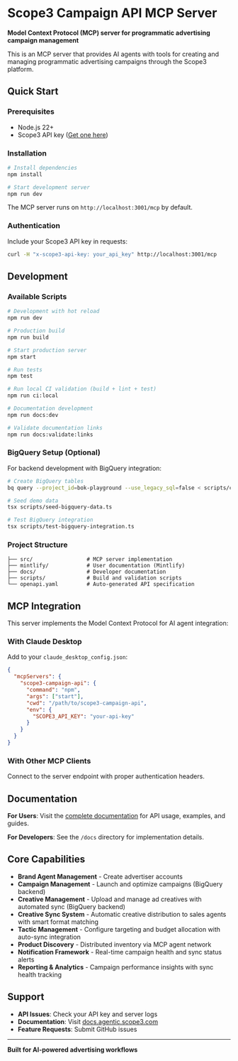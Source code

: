 # Scope3 Campaign API MCP Server

**Model Context Protocol (MCP) server for programmatic advertising campaign management**

This is an MCP server that provides AI agents with tools for creating and managing programmatic advertising campaigns through the Scope3 platform.

## Quick Start

### Prerequisites

- Node.js 22+
- Scope3 API key ([Get one here](https://app.scope3.com/api-keys))

### Installation

```bash
# Install dependencies
npm install

# Start development server
npm run dev
```

The MCP server runs on `http://localhost:3001/mcp` by default.

### Authentication

Include your Scope3 API key in requests:

```bash
curl -H "x-scope3-api-key: your_api_key" http://localhost:3001/mcp
```

## Development

### Available Scripts

```bash
# Development with hot reload
npm run dev

# Production build
npm run build

# Start production server
npm start

# Run tests
npm test

# Run local CI validation (build + lint + test)
npm run ci:local

# Documentation development
npm run docs:dev

# Validate documentation links
npm run docs:validate:links
```

### BigQuery Setup (Optional)

For backend development with BigQuery integration:

```bash
# Create BigQuery tables
bq query --project_id=bok-playground --use_legacy_sql=false < scripts/create-bigquery-tables.sql

# Seed demo data
tsx scripts/seed-bigquery-data.ts

# Test BigQuery integration
tsx scripts/test-bigquery-integration.ts
```

### Project Structure

```
├── src/                 # MCP server implementation
├── mintlify/            # User documentation (Mintlify)
├── docs/                # Developer documentation
├── scripts/             # Build and validation scripts
└── openapi.yaml         # Auto-generated API specification
```

## MCP Integration

This server implements the Model Context Protocol for AI agent integration:

### With Claude Desktop

Add to your `claude_desktop_config.json`:

```json
{
  "mcpServers": {
    "scope3-campaign-api": {
      "command": "npm",
      "args": ["start"],
      "cwd": "/path/to/scope3-campaign-api",
      "env": {
        "SCOPE3_API_KEY": "your-api-key"
      }
    }
  }
}
```

### With Other MCP Clients

Connect to the server endpoint with proper authentication headers.

## Documentation

**For Users**: Visit the [complete documentation](https://docs.agentic.scope3.com) for API usage, examples, and guides.

**For Developers**: See the `/docs` directory for implementation details.

## Core Capabilities

- **Brand Agent Management** - Create advertiser accounts
- **Campaign Management** - Launch and optimize campaigns (BigQuery backend)
- **Creative Management** - Upload and manage ad creatives with automated sync (BigQuery backend)
- **Creative Sync System** - Automatic creative distribution to sales agents with smart format matching
- **Tactic Management** - Configure targeting and budget allocation with auto-sync integration
- **Product Discovery** - Distributed inventory via MCP agent network
- **Notification Framework** - Real-time campaign health and sync status alerts
- **Reporting & Analytics** - Campaign performance insights with sync health tracking

## Support

- **API Issues**: Check your API key and server logs
- **Documentation**: Visit [docs.agentic.scope3.com](https://docs.agentic.scope3.com)
- **Feature Requests**: Submit GitHub issues

---

**Built for AI-powered advertising workflows**
